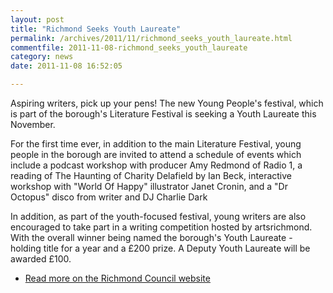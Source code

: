 ```yaml
---
layout: post
title: "Richmond Seeks Youth Laureate"
permalink: /archives/2011/11/richmond_seeks_youth_laureate.html
commentfile: 2011-11-08-richmond_seeks_youth_laureate
category: news
date: 2011-11-08 16:52:05

---
```


Aspiring writers, pick up your pens! The new Young People's festival, which is part of the borough's Literature Festival is seeking a Youth Laureate this November.

For the first time ever, in addition to the main Literature Festival, young people in the borough are invited to attend a schedule of events which include a podcast workshop with producer Amy Redmond of Radio 1, a reading of The Haunting of Charity Delafield by Ian Beck, interactive workshop with "World Of Happy" illustrator Janet Cronin, and a "Dr Octopus" disco from writer and DJ Charlie Dark

In addition, as part of the youth-focused festival, young writers are also encouraged to take part in a writing competition hosted by artsrichmond. With the overall winner being named the borough's Youth Laureate - holding title for a year and a £200 prize. A Deputy Youth Laureate will be awarded £100.

-   [Read more on the Richmond Council website](http://www.richmond.gov.uk/borough_seeks_youth_laureate)
